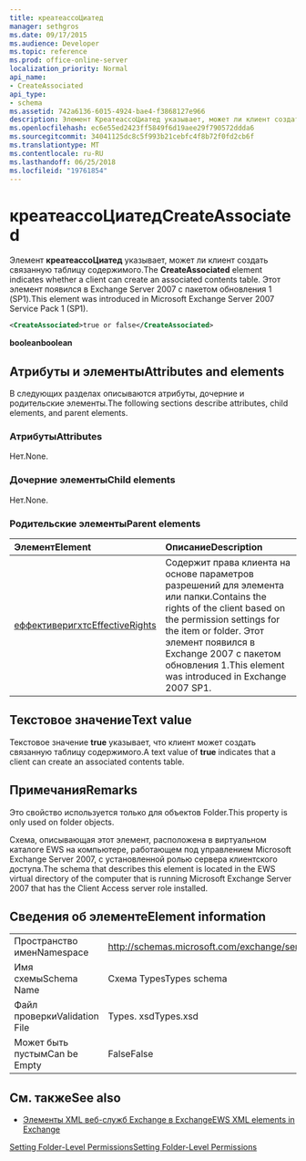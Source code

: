 ```yaml
---
title: креатеассоЦиатед
manager: sethgros
ms.date: 09/17/2015
ms.audience: Developer
ms.topic: reference
ms.prod: office-online-server
localization_priority: Normal
api_name:
- CreateAssociated
api_type:
- schema
ms.assetid: 742a6136-6015-4924-bae4-f3868127e966
description: Элемент КреатеассоЦиатед указывает, может ли клиент создать связанную таблицу содержимого. Этот элемент появился в Exchange Server 2007 с пакетом обновления 1 (SP1).
ms.openlocfilehash: ec6e55ed2423ff5849f6d19aee29f790572ddda6
ms.sourcegitcommit: 34041125dc8c5f993b21cebfc4f8b72f0fd2cb6f
ms.translationtype: MT
ms.contentlocale: ru-RU
ms.lasthandoff: 06/25/2018
ms.locfileid: "19761854"
---
```

# <a name="createassociated"></a><span data-ttu-id="64414-104">креатеассоЦиатед</span><span class="sxs-lookup"><span data-stu-id="64414-104">CreateAssociated</span></span>

<span data-ttu-id="64414-105">Элемент **креатеассоЦиатед** указывает, может ли клиент создать связанную таблицу содержимого.</span><span class="sxs-lookup"><span data-stu-id="64414-105">The **CreateAssociated** element indicates whether a client can create an associated contents table.</span></span> <span data-ttu-id="64414-106">Этот элемент появился в Exchange Server 2007 с пакетом обновления 1 (SP1).</span><span class="sxs-lookup"><span data-stu-id="64414-106">This element was introduced in Microsoft Exchange Server 2007 Service Pack 1 (SP1).</span></span> 
  
```xml
<CreateAssociated>true or false</CreateAssociated>
```

 <span data-ttu-id="64414-107">**boolean**</span><span class="sxs-lookup"><span data-stu-id="64414-107">**boolean**</span></span>
## <a name="attributes-and-elements"></a><span data-ttu-id="64414-108">Атрибуты и элементы</span><span class="sxs-lookup"><span data-stu-id="64414-108">Attributes and elements</span></span>

<span data-ttu-id="64414-109">В следующих разделах описываются атрибуты, дочерние и родительские элементы.</span><span class="sxs-lookup"><span data-stu-id="64414-109">The following sections describe attributes, child elements, and parent elements.</span></span>
  
### <a name="attributes"></a><span data-ttu-id="64414-110">Атрибуты</span><span class="sxs-lookup"><span data-stu-id="64414-110">Attributes</span></span>

<span data-ttu-id="64414-111">Нет.</span><span class="sxs-lookup"><span data-stu-id="64414-111">None.</span></span>
  
### <a name="child-elements"></a><span data-ttu-id="64414-112">Дочерние элементы</span><span class="sxs-lookup"><span data-stu-id="64414-112">Child elements</span></span>

<span data-ttu-id="64414-113">Нет.</span><span class="sxs-lookup"><span data-stu-id="64414-113">None.</span></span>
  
### <a name="parent-elements"></a><span data-ttu-id="64414-114">Родительские элементы</span><span class="sxs-lookup"><span data-stu-id="64414-114">Parent elements</span></span>

|<span data-ttu-id="64414-115">**Элемент**</span><span class="sxs-lookup"><span data-stu-id="64414-115">**Element**</span></span>|<span data-ttu-id="64414-116">**Описание**</span><span class="sxs-lookup"><span data-stu-id="64414-116">**Description**</span></span>|
|:-----|:-----|
|[<span data-ttu-id="64414-117">еффективеригхтс</span><span class="sxs-lookup"><span data-stu-id="64414-117">EffectiveRights</span></span>](effectiverights.md) <br/> |<span data-ttu-id="64414-118">Содержит права клиента на основе параметров разрешений для элемента или папки.</span><span class="sxs-lookup"><span data-stu-id="64414-118">Contains the rights of the client based on the permission settings for the item or folder.</span></span> <span data-ttu-id="64414-119">Этот элемент появился в Exchange 2007 с пакетом обновления 1.</span><span class="sxs-lookup"><span data-stu-id="64414-119">This element was introduced in Exchange 2007 SP1.</span></span>  <br/> |
   
## <a name="text-value"></a><span data-ttu-id="64414-120">Текстовое значение</span><span class="sxs-lookup"><span data-stu-id="64414-120">Text value</span></span>

<span data-ttu-id="64414-121">Текстовое значение **true** указывает, что клиент может создать связанную таблицу содержимого.</span><span class="sxs-lookup"><span data-stu-id="64414-121">A text value of **true** indicates that a client can create an associated contents table.</span></span> 
  
## <a name="remarks"></a><span data-ttu-id="64414-122">Примечания</span><span class="sxs-lookup"><span data-stu-id="64414-122">Remarks</span></span>

<span data-ttu-id="64414-123">Это свойство используется только для объектов Folder.</span><span class="sxs-lookup"><span data-stu-id="64414-123">This property is only used on folder objects.</span></span>
  
<span data-ttu-id="64414-124">Схема, описывающая этот элемент, расположена в виртуальном каталоге EWS на компьютере, работающем под управлением Microsoft Exchange Server 2007, с установленной ролью сервера клиентского доступа.</span><span class="sxs-lookup"><span data-stu-id="64414-124">The schema that describes this element is located in the EWS virtual directory of the computer that is running Microsoft Exchange Server 2007 that has the Client Access server role installed.</span></span>
  
## <a name="element-information"></a><span data-ttu-id="64414-125">Сведения об элементе</span><span class="sxs-lookup"><span data-stu-id="64414-125">Element information</span></span>

|||
|:-----|:-----|
|<span data-ttu-id="64414-126">Пространство имен</span><span class="sxs-lookup"><span data-stu-id="64414-126">Namespace</span></span>  <br/> |http://schemas.microsoft.com/exchange/services/2006/types  <br/> |
|<span data-ttu-id="64414-127">Имя схемы</span><span class="sxs-lookup"><span data-stu-id="64414-127">Schema Name</span></span>  <br/> |<span data-ttu-id="64414-128">Схема Types</span><span class="sxs-lookup"><span data-stu-id="64414-128">Types schema</span></span>  <br/> |
|<span data-ttu-id="64414-129">Файл проверки</span><span class="sxs-lookup"><span data-stu-id="64414-129">Validation File</span></span>  <br/> |<span data-ttu-id="64414-130">Types. xsd</span><span class="sxs-lookup"><span data-stu-id="64414-130">Types.xsd</span></span>  <br/> |
|<span data-ttu-id="64414-131">Может быть пустым</span><span class="sxs-lookup"><span data-stu-id="64414-131">Can be Empty</span></span>  <br/> |<span data-ttu-id="64414-132">False</span><span class="sxs-lookup"><span data-stu-id="64414-132">False</span></span>  <br/> |
   
## <a name="see-also"></a><span data-ttu-id="64414-133">См. также</span><span class="sxs-lookup"><span data-stu-id="64414-133">See also</span></span>



- [<span data-ttu-id="64414-134">Элементы XML веб-служб Exchange в Exchange</span><span class="sxs-lookup"><span data-stu-id="64414-134">EWS XML elements in Exchange</span></span>](ews-xml-elements-in-exchange.md)


[<span data-ttu-id="64414-135">Setting Folder-Level Permissions</span><span class="sxs-lookup"><span data-stu-id="64414-135">Setting Folder-Level Permissions</span></span>](http://msdn.microsoft.com/library/c7530e86-5112-401c-b10a-9c054ae59f07%28Office.15%29.aspx)

